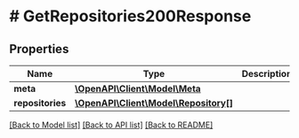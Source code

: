 # # GetRepositories200Response

## Properties

Name | Type | Description | Notes
------------ | ------------- | ------------- | -------------
**meta** | [**\OpenAPI\Client\Model\Meta**](Meta.md) |  |
**repositories** | [**\OpenAPI\Client\Model\Repository[]**](Repository.md) |  |

[[Back to Model list]](../../README.md#models) [[Back to API list]](../../README.md#endpoints) [[Back to README]](../../README.md)
